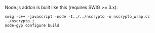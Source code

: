 Node.js addon is built like this (requires SWIG >= 3.x):   

```
swig -c++ -javascript -node -I../../nscrypto -o nscrypto_wrap.cc ../nscrypto.i
node-gyp configure build
```
